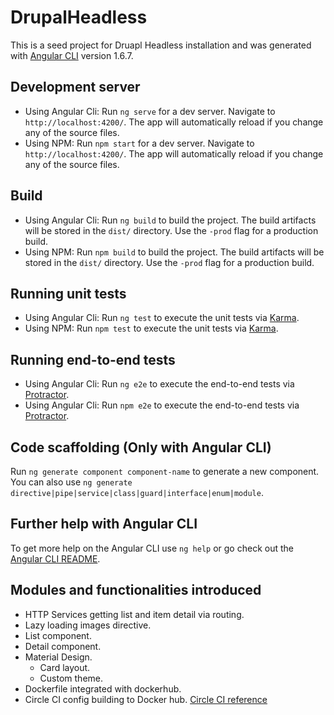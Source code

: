 # DrupalHeadless

This is a seed project for Druapl Headless installation and was generated with [Angular CLI](https://github.com/angular/angular-cli) version 1.6.7.

## Development server

- Using Angular Cli: Run `ng serve` for a dev server. Navigate to `http://localhost:4200/`. The app will automatically reload if you change any of the source files.
- Using NPM: Run `npm start` for a dev server. Navigate to `http://localhost:4200/`. The app will automatically reload if you change any of the source files.

## Build

- Using Angular Cli: Run `ng build` to build the project. The build artifacts will be stored in the `dist/` directory. Use the `-prod` flag for a production build.
- Using NPM: Run `npm build` to build the project. The build artifacts will be stored in the `dist/` directory. Use the `-prod` flag for a production build.

## Running unit tests

- Using Angular Cli: Run `ng test` to execute the unit tests via [Karma](https://karma-runner.github.io).
- Using NPM: Run `npm test` to execute the unit tests via [Karma](https://karma-runner.github.io).

## Running end-to-end tests

- Using Angular Cli: Run `ng e2e` to execute the end-to-end tests via [Protractor](http://www.protractortest.org/).
- Using Angular Cli: Run `npm e2e` to execute the end-to-end tests via [Protractor](http://www.protractortest.org/).

## Code scaffolding (Only with Angular CLI)

Run `ng generate component component-name` to generate a new component. You can also use `ng generate directive|pipe|service|class|guard|interface|enum|module`.

## Further help with Angular CLI

To get more help on the Angular CLI use `ng help` or go check out the [Angular CLI README](https://github.com/angular/angular-cli/blob/master/README.md).


## Modules and functionalities introduced

- HTTP Services getting list and item detail via routing.
- Lazy loading images directive. 
- List component.
- Detail component. 
- Material Design.
  - Card layout.
  - Custom theme.
- Dockerfile integrated with dockerhub.
- Circle CI config building to Docker hub. [Circle CI reference](https://circleci.com/docs/2.0/configuration-reference/#store_test_results)
